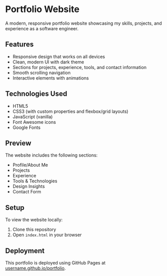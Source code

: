 # Portfolio Website

A modern, responsive portfolio website showcasing my skills, projects, and experience as a software engineer.

## Features

- Responsive design that works on all devices
- Clean, modern UI with dark theme
- Sections for projects, experience, tools, and contact information
- Smooth scrolling navigation
- Interactive elements with animations

## Technologies Used

- HTML5
- CSS3 (with custom properties and flexbox/grid layouts)
- JavaScript (vanilla)
- Font Awesome icons
- Google Fonts

## Preview

The website includes the following sections:
- Profile/About Me
- Projects
- Experience
- Tools & Technologies
- Design Insights
- Contact Form

## Setup

To view the website locally:

1. Clone this repository
2. Open `index.html` in your browser

## Deployment

This portfolio is deployed using GitHub Pages at [username.github.io/portfolio](https://username.github.io/portfolio).